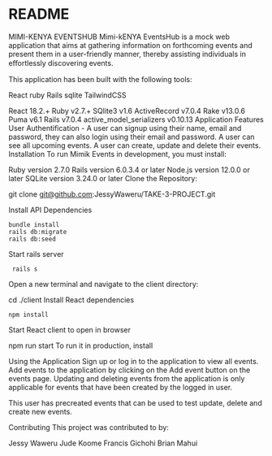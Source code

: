 # README




MIMI-KENYA EVENTSHUB
Mimi-kENYA EventsHub is a mock web application that aims at gathering information on forthcoming events and present them in a user-friendly manner, thereby assisting individuals in eﬀortlessly discovering events.


This application has been built with the following tools:

React ruby Rails sqlite TailwindCSS

React 18.2.+
Ruby v2.7.+
SQlite3 v1.6
ActiveRecord v7.0.4
Rake v13.0.6
Puma v6.1
Rails v7.0.4
active_model_serializers v0.10.13
Application Features
User Authentification - A user can signup using their name, email and password, they can also login using their email and password.
A user can see all upcoming events.
A user can create, update and delete their events.
Installation
To run Mimik Events in development, you must install:

Ruby version 2.7.0
Rails version 6.0.3.4 or later
Node.js version 12.0.0 or later
SQLite version 3.24.0 or later
Clone the Repository:

git clone git@github.com:JessyWaweru/TAKE-3-PROJECT.git

Install API Dependencies

    bundle install
    rails db:migrate
    rails db:seed
Start rails server

     rails s
Open a new terminal and navigate to the client directory:

   cd ./client
Install React dependencies

    npm install
Start React client to open in browser

  npm run start
To run it in production, install


Using the Application
Sign up or log in to the application to view all events.
Add events to the application by clicking on the Add event button on the events page.
Updating and deleting events from the application is only applicable for events that have been created by the logged in user.


This user has precreated events that can be used to test update, delete and create new events.

Contributing
This project was contributed to by:

Jessy Waweru
Jude Koome
Francis Gichohi
Brian Mahui
